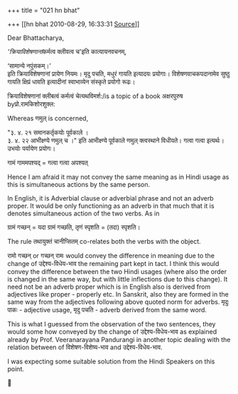 +++
title = "021 hn bhat"

+++
[[hn bhat	2010-08-29, 16:33:31 [Source](https://groups.google.com/g/bvparishat/c/doVnFJCjbHg)]]



Dear Bhattacharya,

  
*‘क्रियाविशेषणानां*कर्मत्व क्लीवत्व च'इति कात्यायनवचनम्,

‘सामान्ये नपुंसकम्।’  
इति क्रियाविशेषणानां प्रायेण नियमः। मृदु पचति, मधुरं गायति इत्यादयः प्रयोगाः। विशेषणवाचकपदानामेव सुष्ठु गायति क्षिप्रं धावति इत्यादीनां स्वाभाव्येन संस्कृते प्रयोगो रूढः।

  

क्रियाविशेषणानां क्लीबत्वं कर्मत्वं चेत्यथविमर्श:/is a topic of a book अक्षरपुरुष byप्रो.रामकिशोरशुक्ल:  

  

Whereas णमुल् is concerned,

  

"३. ४. २१ समानकर्तृकयोः पूर्वकाले ।  
३. ४. २२ आभीक्ष्ण्ये णमुल् च ।" इति आभीक्ष्ण्ये पूर्वकाले णमुल् क्त्वस्थाने विधीयते। गत्वा गत्वा इत्यर्थः। उभयोः पर्यायेण प्रयोगः।

  

गामं गाममपश्यद् = गत्वा गत्वा अपश्यत्

  

Hence I am afraid it may not convey the same meaning as in Hindi usage as this is simultaneous actions by the same person.

  

In English, it is Adverbial clause or adverbial phrase and not an adverb proper. It would be only functioning as an adverb in that much that it is denotes simultaneous action of the two verbs. As in

  

ग्रामं गच्छन् = यदा ग्रामं गच्छति, तृणं स्पृशति = (तदा) स्पृशति।

  

The rule तथायुक्तं चानीप्सितम् co-relates both the verbs with the object.

  

रामो गच्छन् or गच्छन् रामः would convey the difference in meaning due to the change of उद्देश्य-विधेय-भाव the remaining part kept in tact. I think this would convey the difference between the two Hindi usages (where also the order is changed in the same way, but with little inflections due to this change). It need not be an adverb proper which is in English also is derived from adjectives like proper - properly etc. In Sanskrit, also they are formed in the same way from the adjectives following above quoted norm for adverbs. मृदुः पाकः - adjective usage, मृदु पचति - adverb derived from the same word.

  

This is what I guessed from the observation of the two sentences, they would some how conveyed by the change of उद्देश्य-विधेय-भाव as explained already by Prof. Veeranarayana Pandurangi in another topic dealing with the relation between of विशेषण-विशेष्य-भाव and उद्देश्य-विधेय-भाव.

  

I was expecting some suitable solution from the Hindi Speakers on this point.



